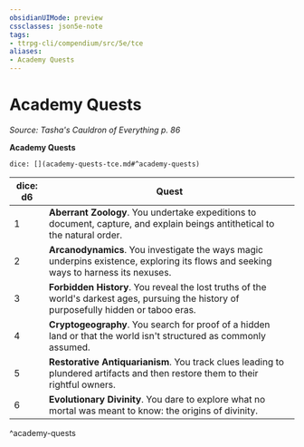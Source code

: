 ```yaml
---
obsidianUIMode: preview
cssclasses: json5e-note
tags:
- ttrpg-cli/compendium/src/5e/tce
aliases:
- Academy Quests
---
```

# Academy Quests
*Source: Tasha's Cauldron of Everything p. 86* 

**Academy Quests**

`dice: [](academy-quests-tce.md#^academy-quests)`

| dice: d6 | Quest |
|----------|-------|
| 1 | **Aberrant Zoology**. You undertake expeditions to document, capture, and explain beings antithetical to the natural order. |
| 2 | **Arcanodynamics**. You investigate the ways magic underpins existence, exploring its flows and seeking ways to harness its nexuses. |
| 3 | **Forbidden History**. You reveal the lost truths of the world's darkest ages, pursuing the history of purposefully hidden or taboo eras. |
| 4 | **Cryptogeography**. You search for proof of a hidden land or that the world isn't structured as commonly assumed. |
| 5 | **Restorative Antiquarianism**. You track clues leading to plundered artifacts and then restore them to their rightful owners. |
| 6 | **Evolutionary Divinity**. You dare to explore what no mortal was meant to know: the origins of divinity. |
^academy-quests